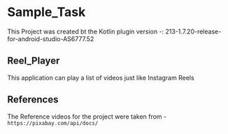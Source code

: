 # Sample_Task
This Project was created bt the Kotlin plugin version -: 213-1.7.20-release-for-android-studio-AS6777.52 

## Reel_Player
This application can play a list of videos just like Instagram Reels

## References 
The Reference videos for the project were taken from - `https://pixabay.com/api/docs/`



